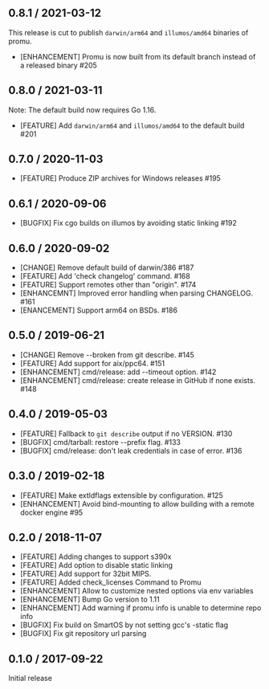 ## 0.8.1 / 2021-03-12

This release is cut to publish `darwin/arm64` and `illumos/amd64` binaries of
promu.

* [ENHANCEMENT] Promu is now built from its default branch instead of a released
  binary #205

## 0.8.0 / 2021-03-11

Note: The default build now requires Go 1.16.

* [FEATURE] Add `darwin/arm64` and `illumos/amd64` to the default build #201

## 0.7.0 / 2020-11-03

* [FEATURE] Produce ZIP archives for Windows releases #195

## 0.6.1 / 2020-09-06

* [BUGFIX] Fix cgo builds on illumos by avoiding static linking #192

## 0.6.0 / 2020-09-02

* [CHANGE] Remove default build of darwin/386 #187
* [FEATURE] Add 'check changelog' command. #168
* [FEATURE] Support remotes other than "origin". #174
* [ENHANCEMNT] Improved error handling when parsing CHANGELOG. #161
* [ENANCEMENT] Support arm64 on BSDs. #186

## 0.5.0 / 2019-06-21

* [CHANGE] Remove --broken from git describe. #145
* [FEATURE] Add support for aix/ppc64. #151
* [ENHANCEMENT] cmd/release: add --timeout option. #142
* [ENHANCEMENT] cmd/release: create release in GitHub if none exists. #148

## 0.4.0 / 2019-05-03

* [FEATURE] Fallback to `git describe` output if no VERSION. #130
* [BUGFIX] cmd/tarball: restore --prefix flag. #133
* [BUGFIX] cmd/release: don't leak credentials in case of error. #136

## 0.3.0 / 2019-02-18

* [FEATURE] Make extldflags extensible by configuration. #125
* [ENHANCEMENT] Avoid bind-mounting to allow building with a remote docker engine #95

## 0.2.0 / 2018-11-07

* [FEATURE] Adding changes to support s390x
* [FEATURE] Add option to disable static linking
* [FEATURE] Add support for 32bit MIPS.
* [FEATURE] Added check_licenses Command to Promu
* [ENHANCEMENT] Allow to customize nested options via env variables
* [ENHANCEMENT] Bump Go version to 1.11
* [ENHANCEMENT] Add warning if promu info is unable to determine repo info
* [BUGFIX] Fix build on SmartOS by not setting gcc's -static flag
* [BUGFIX] Fix git repository url parsing

## 0.1.0 / 2017-09-22

Initial release
